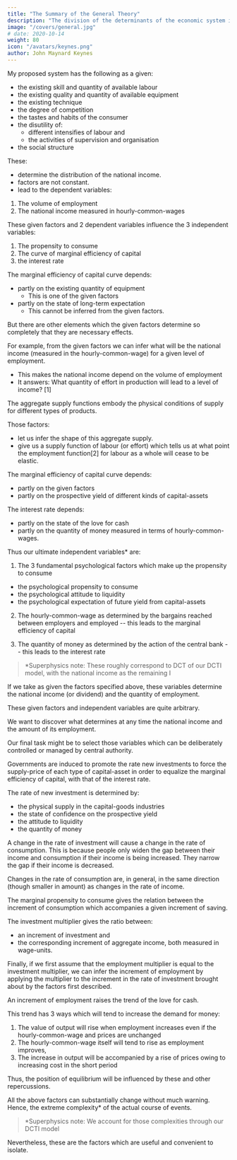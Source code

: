 ```yaml
---
title: "The Summary of the General Theory"
description: "The division of the determinants of the economic system into the two groups of given factors and independent variables is, of course, quite arbitrary from any absolute standpoint"
image: "/covers/general.jpg"
# date: 2020-10-14
weight: 80
icon: "/avatars/keynes.png"
author: John Maynard Keynes
---
```



My proposed system has the following as a given:

- the existing skill and quantity of available labour
- the existing quality and quantity of available equipment
- the existing technique
- the degree of competition
- the tastes and habits of the consumer
- the disutility of:
  - different intensifies of labour and
  - the activities of supervision and organisation
- the social structure 

These:
- determine the distribution of the national income. 
- factors are not constant. 
- lead to the dependent variables:

1. The volume of employment
2. The national income <!-- (or national dividend) --> measured in hourly-common-wages <!-- wage-units. --> 

<!-- DCTI  -->

<!-- In this place and context, we are merely not considering or taking into account the effects and consequences of changes in them.  -->

These given factors and 2 dependent variables influence the 3 independent variables:

1. The propensity to consume
2. The curve of marginal efficiency of capital 
3. the interest rate

<!-- The factors, taken as given, --> 
<!-- - But they do not completely determine them.  -->

The marginal efficiency of capital curve depends:
- partly on the existing quantity of equipment
  - This is one of the given factors 
- partly on the state of long-term expectation
  - This cannot be inferred from the given factors. 

But there are other elements which the given factors determine so completely that they are necessary effects. <!-- we can treat these derivatives as being themselves given. -->

For example, from the given factors we can infer what will be the national income (measured in the hourly-common-wage) <!-- wage-unit --> for a given level of employment. 
- This makes the national income depend on the volume of employment
- It answers: What quantity of effort in production will lead to a level of income? [1]


The aggregate supply functions embody the physical conditions of supply for different types of products. 

Those factors:
- let us infer the shape of this aggregate supply. 
- give us a supply function of labour (or effort) which tells us <!-- inter alia --> at what point the employment function[2] for labour as a whole will cease to be elastic. 
<!-- ; — that is to say, the quantity of employment which will be devoted to production corresponding to any given level of effective demand measured in terms of wage-units.  -->

The marginal efficiency of capital curve depends:
- partly on the given factors 
- partly on the prospective yield of different kinds of capital-assets

The interest rate depends:
- partly on the state of the love for cash<!--  liquidity-preference (i.e. on the liquidity function) and --> 
- partly on the quantity of money measured in terms of hourly-common-wages. 


Thus our ultimate independent variables* are:

1. The 3 fundamental psychological factors which make up the propensity to consume
- the psychological propensity to consume
- the psychological attitude to liquidity
- the psychological expectation of future yield from capital-assets

2. The <!-- wage-unit --> hourly-common-wage as determined by the bargains reached between employers and employed -- this leads to the marginal efficiency of capital

3. The quantity of money as determined by the action of the central bank -- this leads to the interest rate

> *Superphysics note: These roughly correspond to DCT of our DCTI model, with the national income as the remaining I



If we take as given the factors specified above, these variables determine the national income (or dividend) and the quantity of employment. 

<!-- But these again would be capable of being subjected to further analysis, and are not, so to speak, our ultimate atomic independent elements.  -->

<!-- The division of the determinants of the economic system into the two groups of -->

These given factors and independent variables are quite arbitrary. 

<!--  from any absolute standpoint.  -->

<!-- The division must be made entirely on the basis of experience, so as to correspond on the one hand to the factors in which the changes seem to be so slow or so little relevant as to have only a small and comparatively negligible short-term influence on our quaesitum; and on the other hand to those factors in which the changes are found in practice to exercise a dominant influence on our quaesitum.  -->

We want to discover what determines at any time the national income and the amount of its employment.

<!-- ; which means in a study so complex as economics, in which we cannot hope to make completely accurate generalisations, the factors whose changes mainly determine our quaesitum.  -->

Our final task might be to select those variables which can be deliberately controlled or managed by central authority. 


<!-- II  -->

Governments are induced to promote the rate new investments to force the supply-price of each type of capital-asset in order to <!-- a figure which, taken in conjunction with its prospective yield, to --> equalize the marginal efficiency of capital, with that of the interest rate. 

The rate of new investment is determined by:
- the physical supply in the capital-goods industries
- the state of confidence on the prospective yield
- the attitude to liquidity
- the quantity of money<!--  (preferably calculated in terms of wage-units) --> 


A change in the rate of investment will cause a change in the rate of consumption. This is because people only widen the gap between their income and consumption if their income is being increased. They narrow the gap if their income is decreased. 

Changes in the rate of consumption are, in general, in the same direction (though smaller in amount) as changes in the rate of income. 

The marginal propensity to consume gives the relation between the increment of consumption which accompanies a given increment of saving.

The investment multiplier gives the ratio between:
- an increment of investment and
- the corresponding increment of aggregate income, both measured in wage-units.

Finally, if we first assume <!-- (as a first approximation) --> that the employment multiplier is equal to the investment multiplier, we can infer the increment of employment by applying the multiplier to the increment <!-- (or decrement) --> in the rate of investment brought about by the factors first described. 

An increment <!-- (or decrement) --> of employment raises <!-- (or lower) --> the trend of the love for cash. 

This trend has 3 ways which will tend to increase the demand for money:
<!-- schedule of liquidity-preference; there being -->

1. The value of output will rise when employment increases even if the hourly-common-wage <!-- wage-unit --> and prices <!-- (in terms of the wage-unit) --> are unchanged
2. The <!-- wage-unit --> hourly-common-wage itself will tend to rise as employment improves, 
3. The increase in output will be accompanied by a rise of prices <!-- (in terms of the wage-unit) --> owing to increasing cost in the short period

Thus, the position of equilibrium will be influenced by these and other repercussions. 

All the above factors can substantially change without much warning. Hence, the extreme complexity* of the actual course of events. 

> *Superphysics note: We account for those complexities through our DCTI model


Nevertheless, these are the factors which are useful and convenient to isolate. 

<!-- If we examine any actual problem along the lines of the above schematism, we shall find it more manageable; and our practical intuition (which can take account of a more detailed complex of facts than can be treated on general principles) will be offered a less intractable material upon which to work.  -->

